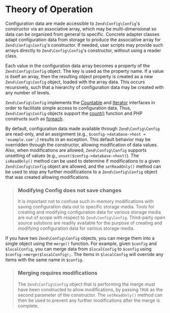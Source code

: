 # Theory of Operation

Configuration data are made accessible to `Zend\Config\Config`'s constructor via
an associative array, which may be multi-dimensional so data can be organized
from general to specific. Concrete adapter classes adapt configuration data from
storage to produce the associative array for `Zend\Config\Config`'s constructor.
If needed, user scripts may provide such arrays directly to
`Zend\Config\Config`'s constructor, without using a reader class.

Each value in the configuration data array becomes a property of the
`Zend\Config\Config` object.  The key is used as the property name. If a value
is itself an array, then the resulting object property is created as a new
`Zend\Config\Config` object, loaded with the array data. This occurs
recursively, such that a hierarchy of configuration data may be created with any
number of levels.

`Zend\Config\Config` implements the [Countable](http://php.net/manual/en/class.countable.php)
and [Iterator](http://php.net/manual/en/class.iterator.php) interfaces in order
to facilitate simple access to configuration data. Thus, `Zend\Config\Config`
objects support the [count()](http://php.net/count) function and PHP constructs
such as [foreach](http://php.net/foreach).

By default, configuration data made available through `Zend\Config\Config` are
read-only, and an assignment (e.g., `$config->database->host = 'example.com';`)
results in an exception. This default behavior may be overridden through the
constructor, allowing modification of data values.  Also, when modifications are
allowed, `Zend\Config\Config` supports unsetting of values (e.g.,
`unset($config->database->host)`). The `isReadOnly()` method can be used to
determine if modifications to a given `Zend\Config\Config` object are allowed,
and the `setReadOnly()` method can be used to stop any further modifications to
a `Zend\Config\Config` object that was created allowing modifications.

> ### Modifying Config does not save changes
>
> It is important not to confuse such in-memory modifications with saving
> configuration data out to specific storage media. Tools for creating and
> modifying configuration data for various storage media are out of scope with
> respect to `Zend\Config\Config`. Third-party open source solutions are readily
> available for the purpose of creating and modifying configuration data for
> various storage media.

If you have two `Zend\Config\Config` objects, you can merge them into a single
object using the `merge()` function. For example, given `$config` and
`$localConfig`, you can merge data from `$localConfig` to `$config` using
`$config->merge($localConfig);`. The items in `$localConfig` will override any
items with the same name in `$config`.

> ### Merging requires modifications
>
> The `Zend\Config\Config` object that is performing the merge must have been
> constructed to allow modifications, by passing `TRUE` as the second parameter
> of the constructor. The `setReadOnly()` method can then be used to prevent any
> further modifications after the merge is complete.
